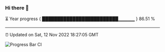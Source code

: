 ### Hi there 👋

⏳ Year progress { █████████████████████████▁▁▁▁▁ } 86.51 %

---

⏰ Updated on Sat, 12 Nov 2022 18:27:05 GMT

![Progress Bar CI](https://github.com/ZhaoGui/ZhaoGui/workflows/Progress%20Bar%20CI/badge.svg)
